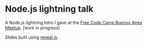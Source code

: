 # Node.js lightning talk

A Node.js lightning intro I gave at the [Free Code Camp Buenos Aires Meetup](https://freecodecampba.org). [work in progress]

Slides built using [reveal.js](https://github.com/hakimel/reveal.js).
